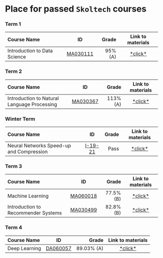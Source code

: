 # Place for passed **``Skoltech``** courses

### Term 1
| Course Name| ID | Grade | Link to materials |
| :----------- | :-----------: | -----------: | :-----------: |
| Introduction to Data Science|[MA030111](http://files.skoltech.ru/data/edu/syllabuses/2021/MA030111.pdf?v=mfdn6y)		|95% (A)| [\*click\*](Intro%20to%20DS/)|

### Term 2
| Course Name| ID | Grade | Link to materials |
| :----------- | :-----------: | -----------: | :-----------: |
| Introduction to Natural Language Processing |[MA030367](http://files.skoltech.ru/data/edu/syllabuses/2021/MA030367.pdf?v=isslh1)		|113% (A)| [\*click\*](HPPython/)|


### Winter Term
| Course Name| ID | Grade | Link to materials |
| :----------- | :-----------: | -----------: | :-----------: |
| Neural Networks Speed-up and Compression|[I-19-21](http://files.skoltech.ru/data/edu/syllabuses/2021/I-19-21.pdf)		|Pass | [\*click\*](NNs%20Speedup%20%26%20Compression)|

### Term 3
| Course Name| ID | Grade | Link to materials |
| :----------- | :-----------: | -----------: | :-----------: |
| Machine Learning|[MA060018](http://files.skoltech.ru/data/edu/syllabuses/2021/MA060018.pdf?v=x1tayy)		|77.5% (B)| [\*click\*](ML/)|
| Introduction to Recommender Systems|[MA030499](http://files.skoltech.ru/data/edu/syllabuses/2021/MA030499.pdf?v=ox3cu)		|82.8% (B)| [\*click\*](RecSys/)|

### Term 4
| Course Name| ID | Grade | Link to materials |
| :----------- | :-----------: | -----------: | :-----------: |
| Deep Learning|[DA060057](http://files.skoltech.ru/data/edu/syllabuses/2021/DA060057.pdf?v=gmfzcm)		|89.03% (A)| [\*click\*](DL/)|
